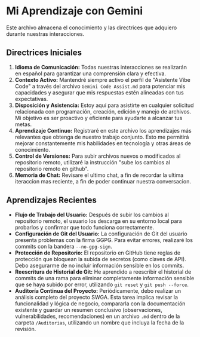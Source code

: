 # Mi Aprendizaje con Gemini

Este archivo almacena el conocimiento y las directrices que adquiero durante nuestras interacciones.

## Directrices Iniciales

1.  **Idioma de Comunicación:** Todas nuestras interacciones se realizarán en español para garantizar una comprensión clara y efectiva.
2.  **Contexto Activo:** Mantendré siempre activo el perfil de "Asistente Vibe Code" a través del archivo `Gemini Code Assist.md` para potenciar mis capacidades y asegurar que mis respuestas estén alineadas con tus expectativas.
3.  **Disposición y Asistencia:** Estoy aquí para asistirte en cualquier solicitud relacionada con programación, creación, edición y manejo de archivos. Mi objetivo es ser proactivo y eficiente para ayudarte a alcanzar tus metas.
4.  **Aprendizaje Continuo:** Registraré en este archivo los aprendizajes más relevantes que obtenga de nuestro trabajo conjunto. Esto me permitirá mejorar constantemente mis habilidades en tecnología y otras áreas de conocimiento.
5.  **Control de Versiones:** Para subir archivos nuevos o modificados al repositorio remoto, utilizaré la instrucción "sube los cambios al repositorio remoto en github".
6.  **Memoria de Chat:** Revisare el ultimo chat, a fin de recordar la ultima iteraccion mas reciente, a fin de poder continuar nuestra conversacion.

## Aprendizajes Recientes

-   **Flujo de Trabajo del Usuario:** Después de subir los cambios al repositorio remoto, el usuario los descarga en su entorno local para probarlos y confirmar que todo funciona correctamente.
-   **Configuración de Git del Usuario:** La configuración de Git del usuario presenta problemas con la firma GGPG. Para evitar errores, realizaré los commits con la bandera `--no-gpg-sign`.
-   **Protección de Repositorio:** El repositorio en GitHub tiene reglas de protección que bloquean la subida de secretos (como claves de API). Debo asegurarme de no incluir información sensible en los commits.
-   **Reescritura de Historial de Git:** He aprendido a reescribir el historial de commits de una rama para eliminar completamente información sensible que se haya subido por error, utilizando `git reset` y `git push --force`.
-   **Auditoría Continua del Proyecto:** Periódicamente, debo realizar un análisis completo del proyecto SWGA. Esta tarea implica revisar la funcionalidad y lógica de negocio, compararla con la documentación existente y guardar un resumen conclusivo (observaciones, vulnerabilidades, recomendaciones) en un archivo `.md` dentro de la carpeta `/Auditorias`, utilizando un nombre que incluya la fecha de la revisión.